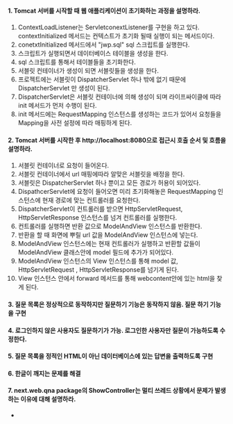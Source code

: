 #### 1. Tomcat 서버를 시작할 때 웹 애플리케이션이 초기화하는 과정을 설명하라.
1. ContextLoadListener는 ServletconextListener를 구현을 하고 있다. contextInitialized 메서드는 컨텍스트가 초기화 될때 실행이 되는 메서드이다.
2. conetxtInitialized 메서드에서 "jwp.sql" sql 스크립트를 실행한다.
3. 스크립트가 실행되면서 데이터베이스 테이블을 생성을 한다.
4. sql 스크립트를 통해서 테이블들을 초기화한다.
5. 서블릿 컨테이너가 생성이 되면 서블릿들을 생성을 한다.
6. 프로젝트에는 서블릿이 DispatcherServlet 하나 밖에 없기 때문에 DispatcherServlet 만 생성이 된다.
7. DispatcherServlet은 서블릿 컨테이너에 의해 생성이 되며 라이프싸이클에 따라 init 메서드가 먼저 수행이 된다.
8. init 메서드에는 RequestMapping 인스턴스를 생성하는 코드가 있어서 요청들을 Mapping을 사전 설정에 따라 매핑하게 된다.
#### 2. Tomcat 서버를 시작한 후 http://localhost:8080으로 접근시 호출 순서 및 흐름을 설명하라.

1. 서블릿 컨테이너로 요청이 들어온다.
2. 서블릿 컨테이너에서 url 매핑에따라 알맞은 서블릿을 배정을 한다.
3. 서블릿은 DispatcherServlet 하나 뿐이고 모든 경로가 허용이 되어있다.
4. DispathcerServlet에 요청이 들어오면 미리 초기화해놓은 RequestMapping 인스턴스에 현재 경로에 맞는 컨트롤러를 요청한다.
5. DispatcherServlet이 컨트롤러를 받으면 HttpServletRequest, HttpServletResponse 인스턴스를 넘겨 컨트롤러를 실행한다.
6. 컨트롤러를 실행하면 반환 값으로 ModelAndView 인스턴스를 반환한다.
7. 반환을 할 때 화면에 뿌릴 url 값을 ModelAndView 인스턴스에 넣는다.
8. ModelAndView 인스턴스에는 현재 컨트롤러가 실행하고 반환할 값들이 ModelAndView 클래스안에 model 필드에 추가가 되어있다.
9. ModelAndView 인스턴스의 View 인스턴스를 통해 model 값, HttpServletRequest , HttpServletResponse를 넘기게 된다.
10. View 인스턴스 안에서 forward 메서드를 통해 webcontent안에 있는 html을 찾게 된다.

#### 3. 질문 목록은 정상적으로 동작하지만 질문하기 기능은 동작하지 않음. 질문 하기 기능을 구현

#### 4. 로그인하지 않은 사용자도 질문하기가 가능. 로그인한 사용자만 질문이 가능하도록 수정한다.

#### 5. 질문 목록을 정적인 HTML이 아닌 데이터베이스에 있는 답변을 출력하도록 구현

#### 6. 한글이 깨지는 문제를 해결

#### 7. next.web.qna package의 ShowController는 멀티 쓰레드 상황에서 문제가 발생하는 이유에 대해 설명하라.
* 
